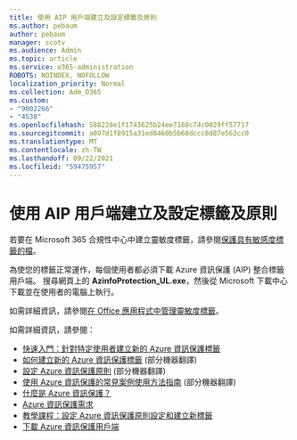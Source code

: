 ```yaml
---
title: 使用 AIP 用戶端建立及設定標籤及原則
ms.author: pebaum
author: pebaum
manager: scotv
ms.audience: Admin
ms.topic: article
ms.service: o365-administration
ROBOTS: NOINDEX, NOFOLLOW
localization_priority: Normal
ms.collection: Adm_O365
ms.custom:
- "9002266"
- "4538"
ms.openlocfilehash: 588228e1f1743625b24ee7188c74c0029ff57717
ms.sourcegitcommit: a097d1f8915a31ed8460b5b68dccc8d87e563cc0
ms.translationtype: MT
ms.contentlocale: zh-TW
ms.lasthandoff: 09/22/2021
ms.locfileid: "59475957"
---
```

# <a name="creating-and-configuring-labels-and-policies-with-aip-client"></a>使用 AIP 用戶端建立及設定標籤及原則

若要在 Microsoft 365 合規性中心中建立靈敏度標籤，請參閱[保護具有敏感度標籤的檔](https://docs.microsoft.com/microsoft-365/business-video/create-sensitivity-labels)。

為使您的標籤正常運作，每個使用者都必須下載 Azure 資訊保護 (AIP) 整合標籤用戶端。 搜尋網頁上的 **AzinfoProtection_UL.exe**，然後從 Microsoft 下載中心下載並在使用者的電腦上執行。

如需詳細資訊，請參閱[在 Office 應用程式中管理靈敏度標籤](https://docs.microsoft.com/microsoft-365/compliance/sensitivity-labels-office-apps)。

如需詳細資訊，請參閱： 

- [快速入門：針對特定使用者建立新的 Azure 資訊保護標籤](https://docs.microsoft.com/azure/information-protection/quickstart-label-specificusers)
- [如何建立新的 Azure 資訊保護標籤](https://docs.microsoft.com/azure/information-protection/configure-policy-new-label) (部分機器翻譯)
- [設定 Azure 資訊保護原則](https://docs.microsoft.com/azure/information-protection/configure-policy) (部分機器翻譯)
- [使用 Azure 資訊保護的常見案例使用方法指南](https://docs.microsoft.com/azure/information-protection/how-to-guides) (部分機器翻譯)
- [什麼是 Azure 資訊保護？](https://docs.microsoft.com/azure/information-protection/what-is-information-protection)
- [Azure 資訊保護需求](https://docs.microsoft.com/azure/information-protection/requirements)
- [教學課程：設定 Azure 資訊保護原則設定和建立新標籤](https://docs.microsoft.com/azure/information-protection/infoprotect-quick-start-tutorial)
- [下載 Azure 資訊保護用戶端](https://www.microsoft.com/download/details.aspx?id=53018)
